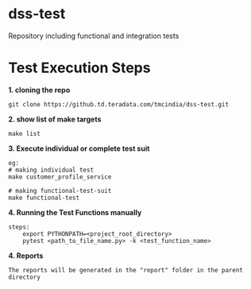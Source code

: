 # dss-test
Repository including functional and integration tests

# Test Execution Steps

**1. cloning the repo**
    
    git clone https://github.td.teradata.com/tmcindia/dss-test.git

**2. show list of make targets**

    make list

**3. Execute individual or complete test suit**

    eg:
    # making individual test
    make customer_profile_service

    # making functional-test-suit
    make functional-test

**4. Running the Test Functions manually**

    steps:
        export PYTHONPATH=<project_root_directory>
        pytest <path_to_file_name.py> -k <test_function_name>

**4. Reports**

    The reports will be generated in the "report" folder in the parent directory
